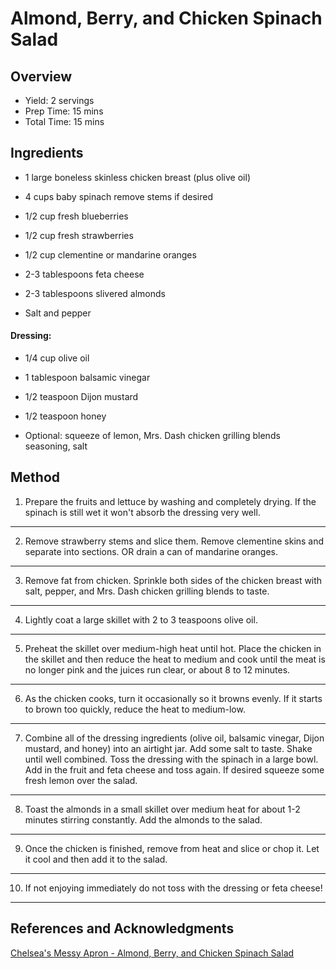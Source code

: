 # Almond, Berry, and Chicken Spinach Salad

## Overview

- Yield: 2 servings
- Prep Time: 15 mins
- Total Time: 15 mins

## Ingredients

- 1 large boneless skinless chicken breast (plus olive oil)

- 4 cups baby spinach remove stems if desired

- 1/2 cup fresh blueberries

- 1/2 cup fresh strawberries

- 1/2 cup clementine or mandarine oranges

- 2-3 tablespoons feta cheese

- 2-3 tablespoons slivered almonds

- Salt and pepper

#### Dressing:

- 1/4 cup olive oil

- 1 tablespoon balsamic vinegar

- 1/2 teaspoon Dijon mustard

- 1/2 teaspoon honey

- Optional: squeeze of lemon, Mrs. Dash chicken grilling blends seasoning, salt

## Method

1. Prepare the fruits and lettuce by washing and completely drying. If the spinach is still wet it won't absorb the dressing very well.
---
2. Remove strawberry stems and slice them. Remove clementine skins and separate into sections. OR drain a can of mandarine oranges.
---
3. Remove fat from chicken. Sprinkle both sides of the chicken breast with salt, pepper, and Mrs. Dash chicken grilling blends to taste.
---
4. Lightly coat a large skillet with 2 to 3 teaspoons olive oil.
---
5. Preheat the skillet over medium-high heat until hot. Place the chicken in the skillet and then reduce the heat to medium and cook until the meat is no longer pink and the juices run clear, or about 8 to 12 minutes.
---
6. As the chicken cooks, turn it occasionally so it browns evenly. If it starts to brown too quickly, reduce the heat to medium-low.
---
7. Combine all of the dressing ingredients (olive oil, balsamic vinegar, Dijon mustard, and honey) into an airtight jar. Add some salt to taste. Shake until well combined. Toss the dressing with the spinach in a large bowl. Add in the fruit and feta cheese and toss again. If desired squeeze some fresh lemon over the salad.
---
8. Toast the almonds in a small skillet over medium heat for about 1-2 minutes stirring constantly. Add the almonds to the salad.
---
9. Once the chicken is finished, remove from heat and slice or chop it. Let it cool and then add it to the salad.
---
10. If not enjoying immediately do not toss with the dressing or feta cheese!
---

## References and Acknowledgments

[Chelsea's Messy Apron - Almond, Berry, and Chicken Spinach Salad](http://www.chelseasmessyapron.com/almond-berry-and-chicken-spinach-salad/#_a5y_p=1623097)

